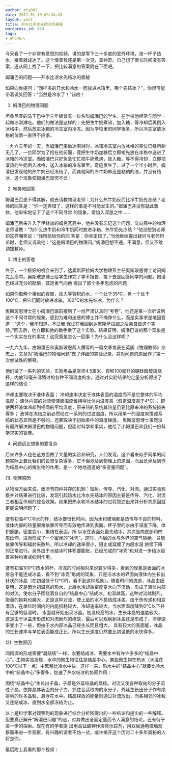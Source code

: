 ```yaml
---
author: ety001
date: 2011-01-19 09:34:43
layout: post
title: 开水比凉水先结冰的奥秘
wordpress_id: 874
tags:
- 杂七杂八
---
```


今天看了一个非常有意思的视频，讲的是零下三十多度的室外环境，泼一杯子热水，接着就成冰了。这个情景我还是第一次见，真神奇。自己想了很长时间没有答案，遂从网上找了一下，把比较满意的答案附在下面吧。

姆潘巴的问题——开水比凉水先结冰的奥秘

如果向你提问：“同样多的开水和冷水一同放进冰箱里，哪个先结冰？”，你很可能带着讥笑回答：“当然是冷水了！”错啦！

1. 姆潘巴的物理问题

坦桑尼亚的马干巴中学三年级曾有一位名叫姆潘巴的学生，在学校他经常与同学一起做冰淇淋吃。他们的做法是这样的：先把生牛奶煮沸，加入糖，等冷却后再倒入冰格中，然后放进冰箱的冷冻室内冷冻。因为学校里的同学很多，所以冷冻室放冰格的位置一直供不应求。

一九六三年的一天，当姆潘巴来做冰淇淋时，冰箱冷冻室内放冰格的空位已经所剩无几了。一位同学为了抢在他前面，竟把生牛奶加糖后立即抢先放在冰格中送进了冰箱的冷冻室。而姆潘巴只好急急忙忙把牛奶煮沸，放入糖，等不得冷却，立即把滚烫的牛奶倒入冰格，送入冰箱的冷冻室里。奇迹发生了，过了一个半小时后，姆潘巴发现他的热牛奶已经冻结了，而其他同的冷牛奶却还是粘稠的液，并没有结冰，这个现象使姆潘巴惊愕不已！

2. 嘲笑和回答

姆潘巴百思不得其解，就去请教物理老师：为什么热牛奶反而比冷牛奶先冻结？老师的回答是：“你一定弄错了，这样的事是不可能发生的。”姆潘巴并没有就此罢休，他牢牢地记下了这个不同寻常
的现象，常陷入深思之中……

姆潘巴后来升入了伊林加的姆克瓦高中，他并没有忘记这个问题，又向高中的物理老师请教：“为什么热牛奶和冷牛奶同时放进冰箱，热牛奶先冻结？”他没想到老师却这样嘲笑说：“我所能给你的回
答是：你肯定错了。”当他继续提出疑问与老师辩论时，老师又讥讽他：“这是姆潘巴的物理问。”姆潘巴想不通，不满意，但又不敢顶撞教师。

3. 博士的答卷

终于，一个极好的机会来到了，达累斯萨拉姆大学物理系主任奥斯玻恩博士访问姆克瓦高中。奥斯玻恩博士给学生作完了学术报告，接下去是回答同学的问题。姆潘巴经过充分的酝酿，鼓足勇气向他
提出了那个多年思虑的问题：

如果你取两个相似的容器，放入等容积的水，一个处于35℃，另一个处于100℃，把它们同时放进冰箱，100℃的水先结冰，为什么？

奥斯玻恩博士在小姆潘巴面前接到了一份严肃认真的“考卷”，他还是第一次听说到这个不同寻常的现象。感到为难和迷惑的博士并不掩饰什么，而是实事求是地回答道：“这个，我不知道，不过我
保证在我回到达累斯萨拉姆之后亲自做这个实验。”回去后，他立即和他的助手做了这个实验。结果证明，姆潘巴说的那个现象是一个实实在在的事实！这究竟是怎么一回事？为什么会这样呢？

一九六九年，由姆潘巴和奥斯玻恩两人撰写的一篇文章发表在英国《物理教师》杂志上，文章对“姆潘巴的物理问题”做了详细的实验记录，并对问题的原因作了第一次尝试性的解释。

他们做了一系列的实验。实验用品是直径4.5厘米，容积100毫升的硼硅酸玻璃烧杯，内放70毫升沸腾过的各种不同温度的水。通过对实验结果的定量分析得出了这样的结论：

冷却主要取决于液体表面；
冷却速率决定于液体表面的温度而不是它整体的平均温度；
液体内部的对流使液面温度维持得比体内温度高（假定温度高于4℃）；
即使两杯液体冷却到相同的平均温度，原来热的系统其热量仍要比原来冷的系统损失得多；
液体在冻结之前必然经过一系列的过渡温度，所以用单一的温度来描述系统的状态显然是不够的，还要取决于初始条件的温度梯度。
奥斯玻恩博士虽然没有最终解决姆潘巴的物理问题，但面对科学和事实，他给了小姆潘巴和我们一份科学求实的答卷。

4. 问题远比想象的要复杂

后来许多人也在这方面做了大量的实验和研究，人们发现，这个看来似乎简单的问题实际上要比我们的设想复杂得多，它不但涉及到物理上的原因，而且还涉及到作为结晶中心的微生物的作用，是一
个地地道道的“多变量问题”。

(1). 物理原因

从物理方面来说，致冷有四种并存的机制：辐射、传导、汽化、对流。通过实验观察并对结果进行比较，发现引起热水比冷水先结冰的原因主要是传导、汽化、对流三者相互作用的综合效果。如果把热水和冷水结冰的过程叙述出来并分析其原因就更能说明问题了：

盛有初温4℃冷水的杯，结冰要很长时间，因为水和玻璃都是热传导不良的材料，液体内部的热量很难依靠传导而有效地传递到表面。杯子里的水由于温度下降，体积膨胀，密度变小，集结在表面。所
以水在表面处最先结冰，其次是向底部和四周延伸，进而形成了一个密闭的“冰壳”。这时，内层的水与外界的空气隔绝，只能依靠传导和辐射来散热，所以冷却的速率很小，阻止或延缓了内层水温
继续下降的正常进行。另外由于水结冰时体积要膨胀，已经形成的“冰壳”也对进一步结冰起着某种约束或抑制作用。

盛有初温100℃热水的杯，冷冻的时间相对来说要少得多，看到的现象是表面的冰层总不能连成冰盖，看不到“冰壳”形成的现象，只是沿冰水的界面向液体内生长出针状的冰晶（在初温低于12℃时，看不到这种现象）。随着时间的流逝，冰晶由细变粗，这是因为初温高的热水，上层水冷却后密度变大向下流动，形成了液体内部的对流，使水分子围绕着各自的“结晶中心”结成冰。初温越高，这种对流越剧烈，能量的损耗也越大，正是这种对流，使上层的水不易结成冰盖。由于热传递和相变潜热，在单位时间内的内能损耗较大，冷却速率较大。当水面温度降到0℃以下并有足够的低温时，
水面就开始出现冰晶。初温较高的水，生长冰晶的速度较大，这是由于冰盖未形成和对流剧烈的缘故，最后可以观察到冰盖还是形成了，冷却速率变小了一些，但由于水内部冰晶已经生长而且粗大，
具有较大的表面能，冰晶的生长速率与单位表面能成正比，所以生长速度仍然要比初温低的水快得多。

(2). 生物原因

同雨滴的形成需要“凝结核”一样，水要结成冰，需要水中有许许多多的“结晶中心”。生物实验发现，水中的微生物往往是结晶中心。某些微生物在热水（水温在100℃以下一点）中繁殖比冷水中快，这样一来，热水中的“结晶中心”就要比冷水中的“结晶中心”多得多，加速了热水结冰的协同作用：

围绕“结晶中心”生长出子晶，子晶是外延结晶的晶核。对流又使各种取向的分子流过子晶，依靠晶体表面的分子力，抓住合适取向的水分子，外延生长出分子作有序排列的许多晶粒，悬浮在水中。结晶释放的能量则通过对流放出，而各相邻的冰粒又连结成冰，直到水全部冻结为止。

以上是科学家对观察到的现象进行综合分析所得出的一些结论和提出的一些解释。但要真正解开“姆潘巴问题”的谜，对其做出全面定量而令人满意的结论，还有待于进一步的探索。现在有的学者提
出用高锰酸钾作液体示踪剂，用双层通电玻璃观察窗来进一步观察，有兴趣的读者不妨一试，或许揭开这个历时二十多年奥秘的人将是你。

最后附上我看的那个视频：

